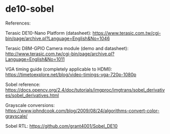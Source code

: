 # de10-sobel

References:

Terasic DE10-Nano Platform (datasheet): https://www.terasic.com.tw/cgi-bin/page/archive.pl?Language=English&No=1046

Terasic D8M-GPIO Camera module (demo and datasheet): http://www.terasic.com.tw/cgi-bin/page/archive.pl?Language=English&No=1011

VGA timing guide (completely applicable to HDMI): https://timetoexplore.net/blog/video-timings-vga-720p-1080p

Sobel reference: https://docs.opencv.org/2.4/doc/tutorials/imgproc/imgtrans/sobel_derivatives/sobel_derivatives.html

Grayscale conversions: https://www.johndcook.com/blog/2009/08/24/algorithms-convert-color-grayscale/

Sobel RTL: https://github.com/grant4001/Sobel_DE10

